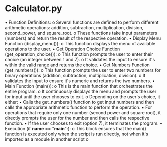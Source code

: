 # Calculator.py
• Function Definitions:
o Several functions are defined to perform different arithmetic operations: addition, subtraction, multiplication, division, second_power, and square_root.
o These functions take input parameters (numbers) and return the result of the respective operation.
• Display Menu Function (display_menu()):
o This function displays the menu of available operations to the user.
• Get Operation Choice Function (get_operation_choice()):
o This function prompts the user to enter their choice (an integer between 1 and 7).
o It validates the input to ensure it's within the valid range and returns the choice.
• Get Numbers Function (get_numbers()):
o This function prompts the user to enter two numbers for binary operations (addition, subtraction, multiplication, division).
o It validates the input to ensure it's numeric and returns the two numbers.
• Main Function (main()):
o This is the main function that orchestrates the entire program.
o It continuously displays the menu and prompts the user for input until the user chooses to exit.
o Depending on the user's choice, it either:
▪ Calls the get_numbers() function to get input numbers and then calls the appropriate arithmetic function to perform the operation.
▪ For operations that require only one number (second power and square root), it directly prompts the user for the number and then calls the respective function.
▪ If the user chooses to exit (option 7), it terminates the program.
• Execution (if __name__ == "__main__":):
o This block ensures that the main() function is executed only when the script is run directly, not when it's imported as a module in another script
o

